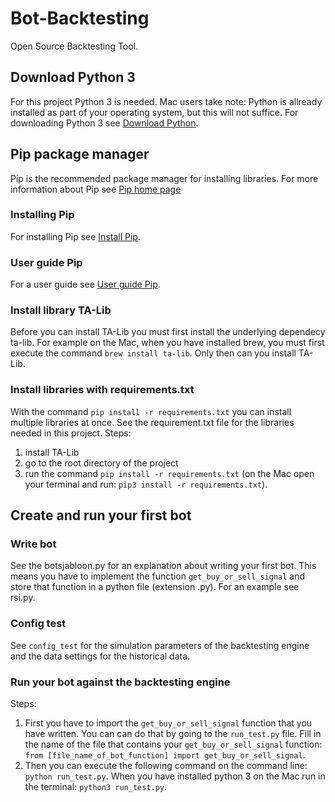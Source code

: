 # Bot-Backtesting
Open Source Backtesting Tool.

## Download Python 3
For this project Python 3 is needed. Mac users take note: Python is allready installed 
as part of your operating system, but this will not suffice. 
For downloading Python 3 see [Download Python](https://www.python.org/downloads/).


## Pip package manager
Pip is the recommended package manager for installing libraries. 
For more information about Pip see [Pip home page](https://pypi.org/project/pip/)

### Installing Pip
For installing Pip see [Install Pip](https://pip.pypa.io/en/stable/installing/).

### User guide Pip
For a user guide see [User guide Pip](https://pip.pypa.io/en/stable/user_guide/).

### Install library TA-Lib
Before you can install TA-Lib you must first install the underlying dependecy ta-lib. For example 
on the Mac, when you have installed brew, you must first execute the command `brew install ta-lib`. 
Only then can you install TA-Lib.

### Install libraries with requirements.txt
With the command `pip install -r requirements.txt` you can install multiple libraries at once.
See the requirement.txt file for the libraries needed in this project.
Steps:
1. install TA-Lib
2. go to the root directory of the project
3. run the command `pip install -r requirements.txt` (on the Mac open your terminal 
and run: `pip3 install -r requirements.txt`).

## Create and run your first bot

### Write bot
See the botsjabloon.py for an explanation about writing your first bot. 
This means you have to implement the function `get_buy_or_sell_signal` and store that 
function in a python file (extension .py). For an example see rsi.py.

### Config test
See `config_test` for the simulation parameters of the backtesting engine and the data settings for 
the historical data. 

### Run your bot against the backtesting engine
Steps:
1. First you have to import the `get_buy_or_sell_signal` function that you have written. 
You can can do that by going to the `run_test.py` file. Fill in the name of the file that contains your 
`get_buy_or_sell_signal` function: `from [file_name_of_bot_function] import get_buy_or_sell_signal`.
2. Then you can execute the following command on the command line: `python run_test.py`. When you have installed
python 3 on the Mac run in the terminal: `python3 run_test.py`.
